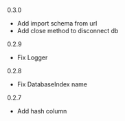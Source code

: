 ﻿0.3.0
- Add import schema from url
- Add close method to disconnect db

0.2.9
- Fix Logger

0.2.8
- Fix DatabaseIndex name

0.2.7
- Add hash column

